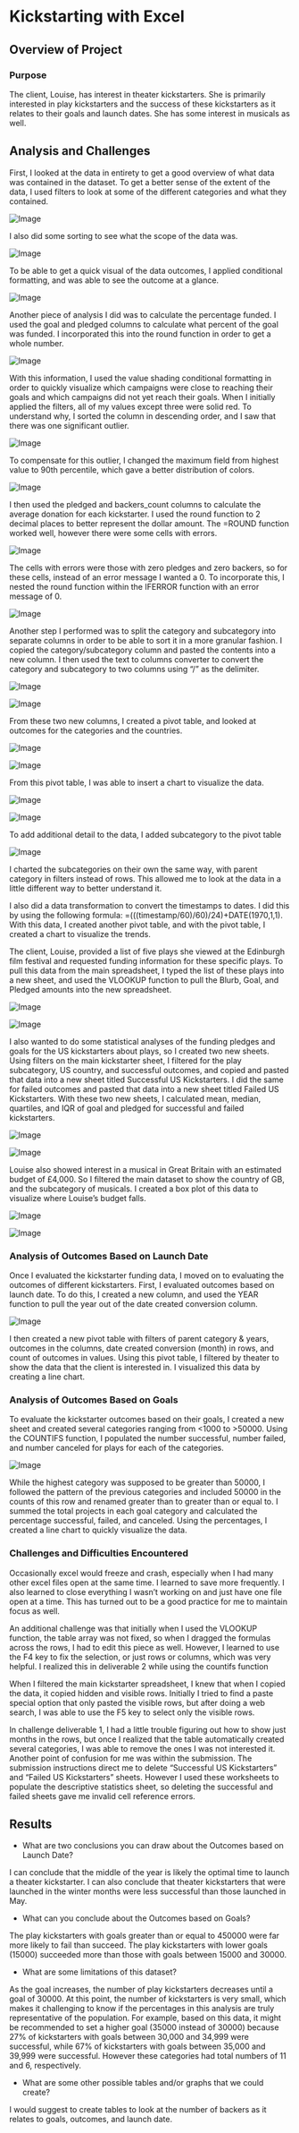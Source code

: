 # Kickstarting with Excel

## Overview of Project

### Purpose
The client, Louise, has interest in theater kickstarters. She is primarily interested in play kickstarters and the success of these kickstarters as it relates to their goals and launch dates. She has some interest in musicals as well.
## Analysis and Challenges
First, I looked at the data in entirety to get a good overview of what data was contained in the dataset. To get a better sense of the extent of the data, I used filters to look at some of the different categories and what they contained. 

![Image](https://raw.githubusercontent.com/MDHetrick/kickstarter_analysis/main/M1I1.png)

I also did some sorting to see what the scope of the data was. 

![Image](https://raw.githubusercontent.com/MDHetrick/kickstarter_analysis/main/M1I2.png)

To be able to get a quick visual of the data outcomes, I applied conditional formatting, and was able to see the outcome at a glance.

![Image](https://raw.githubusercontent.com/MDHetrick/kickstarter_analysis/main/M1I3.png)

Another piece of analysis I did was to calculate the percentage funded. I used the goal and pledged columns to calculate what percent of the goal was funded. I incorporated this into the round function in order to get a whole number. 

![Image](https://raw.githubusercontent.com/MDHetrick/kickstarter_analysis/main/M1I4.png)

With this information, I used the value shading conditional formatting in order to quickly visualize which campaigns were close to reaching their goals and which campaigns did not yet reach their goals. When I initially applied the filters, all of my values except three were solid red. To understand why, I sorted the column in descending order, and I saw that there was one significant outlier. 

![Image](https://raw.githubusercontent.com/MDHetrick/kickstarter_analysis/main/M1I5.png)

To compensate for this outlier, I changed the maximum field from highest value to 90th percentile, which gave a better distribution of colors. 

![Image](https://raw.githubusercontent.com/MDHetrick/kickstarter_analysis/main/M1I6.png)

I then used the pledged and backers_count columns to calculate the average donation for each kickstarter. I used the round function to 2 decimal places to better represent the dollar amount. The =ROUND function worked well, however there were some cells with errors. 

![Image](https://raw.githubusercontent.com/MDHetrick/kickstarter_analysis/main/M1I7.png)

The cells with errors were those with zero pledges and zero backers, so for these cells, instead of an error message I wanted a 0. To incorporate this, I nested the round function within the IFERROR function with an error message of 0. 

![Image](https://raw.githubusercontent.com/MDHetrick/kickstarter_analysis/main/M1I8.png)

Another step I performed was to split the category and subcategory into separate columns in order to be able to sort it in a more granular fashion. I copied the category/subcategory column and pasted the contents into a new column. I then used the text to columns converter to convert the category and subcategory to two columns using “/” as the delimiter.

![Image](https://raw.githubusercontent.com/MDHetrick/kickstarter_analysis/main/M1I9.png)


![Image](https://raw.githubusercontent.com/MDHetrick/kickstarter_analysis/main/M1I10.png)


From these two new columns, I created a pivot table, and looked at outcomes for the categories and the countries. 


![Image](https://raw.githubusercontent.com/MDHetrick/kickstarter_analysis/main/M1I11.png)

![Image](https://raw.githubusercontent.com/MDHetrick/kickstarter_analysis/main/M1I12.png)


From this pivot table, I was able to insert a chart to visualize the data. 

![Image](https://raw.githubusercontent.com/MDHetrick/kickstarter_analysis/main/M1I13.png)

![Image](https://raw.githubusercontent.com/MDHetrick/kickstarter_analysis/main/M1I14.png)

To add additional detail to the data, I added subcategory to the pivot table 

![Image](https://raw.githubusercontent.com/MDHetrick/kickstarter_analysis/main/M1I15.png)

I charted the subcategories on their own the same way, with parent category in filters instead of rows. This allowed me to look at the data in a little different way to better understand it.

I also did a data transformation to convert the timestamps to dates. I did this by using the following formula: =(((timestamp/60)/60)/24)+DATE(1970,1,1). With this data, I created another pivot table, and with the pivot table, I created a chart to visualize the trends.

The client, Louise, provided a list of five plays she viewed at the Edinburgh film festival and requested funding information for these specific plays. To pull this data from the main spreadsheet, I typed the list of these plays into a new sheet, and used the VLOOKUP function to pull the Blurb, Goal, and Pledged amounts into the new spreadsheet. 


![Image](https://raw.githubusercontent.com/MDHetrick/kickstarter_analysis/main/M1I16.png)


![Image](https://raw.githubusercontent.com/MDHetrick/kickstarter_analysis/main/M1I17.png)



I also wanted to do some statistical analyses of the funding pledges and goals for the US kickstarters about plays, so I created two new sheets. Using filters on the main kickstarter sheet, I filtered for the play subcategory, US country, and successful outcomes, and copied and pasted that data into a new sheet titled Successful US Kickstarters. I did the same for failed outcomes and pasted that data into a new sheet titled Failed US Kickstarters. With these two new sheets, I calculated mean, median, quartiles, and IQR of goal and pledged for successful and failed kickstarters. 


![Image](https://raw.githubusercontent.com/MDHetrick/kickstarter_analysis/main/M1I19.png)


![Image](https://raw.githubusercontent.com/MDHetrick/kickstarter_analysis/main/M1I20.png)

Louise also showed interest in a musical in Great Britain with an estimated budget of £4,000. So I filtered the main dataset to show the country of GB, and the subcategory of musicals. I created a box plot of this data to visualize where Louise’s budget falls. 

![Image](https://raw.githubusercontent.com/MDHetrick/kickstarter_analysis/main/M1I21.png)


![Image](https://raw.githubusercontent.com/MDHetrick/kickstarter_analysis/main/Great_Britain_Musical.png)


### Analysis of Outcomes Based on Launch Date

Once I evaluated the kickstarter funding data, I moved on to evaluating the outcomes of different kickstarters. First, I evaluated outcomes based on launch date. To do this, I created a new column, and used the YEAR function to pull the year out of the date created conversion column. 

![Image](https://raw.githubusercontent.com/MDHetrick/kickstarter_analysis/main/M1I22.png)

I then created a new pivot table with filters of parent category & years, outcomes in the columns, date created conversion (month) in rows, and count of outcomes in values. Using this pivot table, I filtered by theater to show the data that the client is interested in. I visualized this data by creating a line chart.

### Analysis of Outcomes Based on Goals

To evaluate the kickstarter outcomes based on their goals, I created a new sheet and created several categories ranging from <1000 to >50000. Using the COUNTIFS function, I populated the number successful, number failed, and number canceled for plays for each of the categories. 

![Image](https://raw.githubusercontent.com/MDHetrick/kickstarter_analysis/main/M1I23.png)

While the highest category was supposed to be greater than 50000, I followed the pattern of the previous categories and included 50000 in the counts of this row and renamed greater than to greater than or equal to. I summed the total projects in each goal category and calculated the percentage successful, failed, and canceled. Using the percentages, I created a line chart to quickly visualize the data.

### Challenges and Difficulties Encountered

Occasionally excel would freeze and crash, especially when I had many other excel files open at the same time. I learned to save more frequently. I also learned to close everything I wasn’t working on and just have one file open at a time. This has turned out to be a good practice for me to maintain focus as well.

An additional challenge was that initially when I used the VLOOKUP function, the table array was not fixed, so when I dragged the formulas across the rows, I had to edit this piece as well. However, I learned to use the F4 key to fix the selection, or just rows or columns, which was very helpful. I realized this in deliverable 2 while using the countifs function

When I filtered the main kickstarter spreadsheet, I knew that when I copied the data, it copied hidden and visible rows. Initially I tried to find a paste special option that only pasted the visible rows, but after doing a web search, I was able to use the F5 key to select only the visible rows.

In challenge deliverable 1, I had a little trouble figuring out how to show just months in the rows, but once I realized that the table automatically created several categories,
I was able to remove the ones I was not interested it.
Another point of confusion for me was within the submission. The submission instructions direct me to delete “Successful US Kickstarters” and “Failed US Kickstarters” sheets. However I used these worksheets to populate the descriptive statistics sheet, so deleting the successful and failed sheets gave me invalid cell reference errors.

## Results

- What are two conclusions you can draw about the Outcomes based on Launch Date?

I can conclude that the middle of the year is likely the optimal time to launch a theater kickstarter. I can also conclude that theater kickstarters that were launched in the winter months were less successful than those launched in May.

- What can you conclude about the Outcomes based on Goals?

The play kickstarters with goals greater than or equal to 450000 were far more likely to fail than succeed. The play kickstarters with lower goals (15000) succeeded more than those with goals between 15000 and 30000.

- What are some limitations of this dataset?

As the goal increases, the number of play kickstarters decreases until a goal of 30000. At this point, the number of kickstarters is very small, which makes it challenging to know if the percentages in this analysis are truly representative of the population. For example, based on this data, it might be recommended to set a higher goal (35000 instead of 30000) because 27% of kickstarters with goals between 30,000 and 34,999 were successful, while 67% of kickstarters with goals between 35,000 and 39,999 were successful. However these categories had total numbers of 11 and 6, respectively.

- What are some other possible tables and/or graphs that we could create?

I would suggest to create tables to look at the number of backers as it relates to goals, outcomes, and launch date. 
